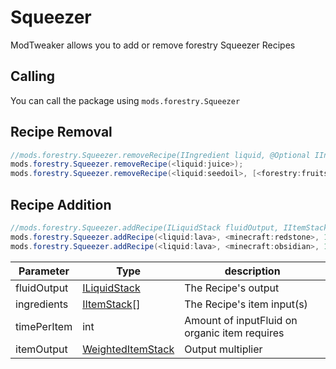 # Squeezer

ModTweaker allows you to add or remove forestry Squeezer Recipes

## Calling
You can call the  package using `mods.forestry.Squeezer`

## Recipe Removal

```JAVA
//mods.forestry.Squeezer.removeRecipe(IIngredient liquid, @Optional IIngredient[] ingredients);
mods.forestry.Squeezer.removeRecipe(<liquid:juice>);
mods.forestry.Squeezer.removeRecipe(<liquid:seedoil>, [<forestry:fruits:2>]);
```


## Recipe Addition

```JAVA
//mods.forestry.Squeezer.addRecipe(ILiquidStack fluidOutput, IItemStack[] ingredients, int timePerItem, @Optional WeightedItemStack itemOutput);
mods.forestry.Squeezer.addRecipe(<liquid:lava>, <minecraft:redstone>, 120);
mods.forestry.Squeezer.addRecipe(<liquid:lava>, <minecraft:obsidian>, 120, <minecraft:redstone> % 20);
```

| Parameter           | Type                                                  | description                                   |
|---------------------|-------------------------------------------------------|-----------------------------------------------|
| fluidOutput         | [ILiquidStack](/Vanilla/Liquids/ILiquidStack)         | The Recipe's output                           |
| ingredients         | [IItemStack](/Vanilla/Items/IItemStack)[]             | The Recipe's item input(s)                    |
| timePerItem         | int                                                   | Amount of inputFluid on organic item requires |
| itemOutput          | [WeightedItemStack](/Vanilla/Items/WeightedItemStack) | Output multiplier                             |
